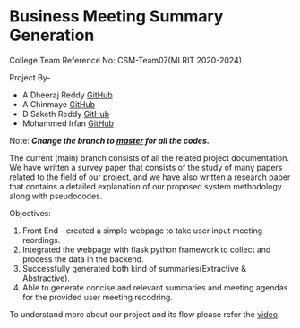 # Business Meeting Summary Generation

College Team Reference No: CSM-Team07(MLRIT 2020-2024)

Project By-
* A Dheeraj Reddy [GitHub](https://github.com/dheeraj2804)
* A Chinmaye [GitHub](https://github.com/Chinmaye09)
* D Saketh Reddy [GitHub](https://github.com/saketh-dr)
* Mohammed Irfan [GitHub](https://github.com/irfanmd17)

Note: ***Change the branch to [master](https://github.com/dheeraj2804/Business-Meeting-Summary-Generation/tree/master) for all the codes.***

The current (main) branch consists of all the related project documentation. We have written a survey paper that consists of the study of many papers related to the field of our project, and we have also written a research paper that contains a detailed explanation of our proposed system methodology along with pseudocodes.

Objectives:
1) Front End - created a simple webpage to take user input meeting reordings. 
2) Integrated the webpage with flask python framework to collect and process the data in the backend.
3) Successfully generated both kind of summaries(Extractive & Abstractive). 
4) Able to generate concise and relevant summaries and meeting agendas for the provided user meeting recodring.

To understand more about our project and its flow please refer the [video](https://github.com/dheeraj2804/Business-Meeting-Summary-Generation/blob/main/Business%20Meeting%20Summary%20Generation-Explanation.mp4).
